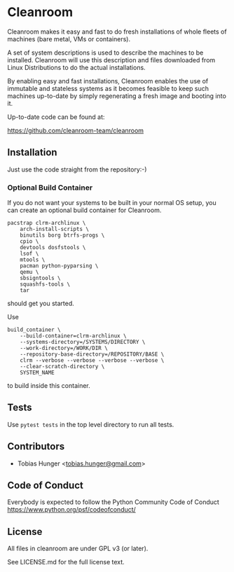 # Cleanroom

Cleanroom makes it easy and fast to do fresh installations of whole
fleets of machines (bare metal, VMs or containers).

A set of system descriptions is used to describe the machines to be
installed. Cleanroom will use this description and files downloaded
from Linux Distributions to do the actual installations.

By enabling easy and fast installations, Cleanroom enables the use
of immutable and stateless systems as it becomes feasible to keep
such machines up-to-date by simply regenerating a fresh image and
booting into it.

Up-to-date code can be found at:

   https://github.com/cleanroom-team/cleanroom


## Installation

Just use the code straight from the repository:-)

### Optional Build Container

If you do not want your systems to be built in your normal OS setup,
you can create an optional build container for Cleanroom.

```
pacstrap clrm-archlinux \
    arch-install-scripts \
    binutils borg btrfs-progs \
    cpio \
    devtools dosfstools \
    lsof \
    mtools \
    pacman python-pyparsing \
    qemu \
    sbsigntools \
    squashfs-tools \
    tar
```

should get you started.

Use

```
build_container \
    --build-container=clrm-archlinux \
    --systems-directory=/SYSTEMS/DIRECTORY \
    --work-directory=/WORK/DIR \
    --repository-base-directory=/REPOSITORY/BASE \
    clrm --verbose --verbose --verbose --verbose \
    --clear-scratch-directory \
    SYSTEM_NAME
```

to build inside this container.

## Tests

Use ```pytest tests``` in the top level directory to run all tests.

## Contributors

* Tobias Hunger &lt;tobias.hunger@gmail.com&gt;

## Code of Conduct

Everybody is expected to follow the Python Community Code of Conduct
https://www.python.org/psf/codeofconduct/

## License

All files in cleanroom are under GPL v3 (or later).

See LICENSE.md for the full license text.
